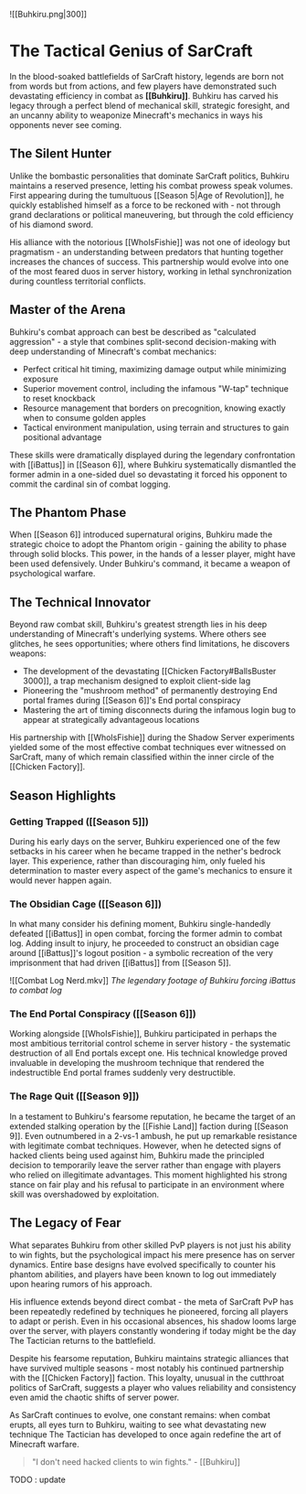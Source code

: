 ![[Buhkiru.png|300]]

# The Tactical Genius of SarCraft

In the blood-soaked battlefields of SarCraft history, legends are born not from words but from actions, and few players have demonstrated such devastating efficiency in combat as **[[Buhkiru]]**. Buhkiru has carved his legacy through a perfect blend of mechanical skill, strategic foresight, and an uncanny ability to weaponize Minecraft's mechanics in ways his opponents never see coming.

## The Silent Hunter

Unlike the bombastic personalities that dominate SarCraft politics, Buhkiru maintains a reserved presence, letting his combat prowess speak volumes. First appearing during the tumultuous [[Season 5|Age of Revolution]], he quickly established himself as a force to be reckoned with - not through grand declarations or political maneuvering, but through the cold efficiency of his diamond sword.

His alliance with the notorious [[WhoIsFishie]] was not one of ideology but pragmatism - an understanding between predators that hunting together increases the chances of success. This partnership would evolve into one of the most feared duos in server history, working in lethal synchronization during countless territorial conflicts.

## Master of the Arena

Buhkiru's combat approach can best be described as "calculated aggression" - a style that combines split-second decision-making with deep understanding of Minecraft's combat mechanics:

- Perfect critical hit timing, maximizing damage output while minimizing exposure
- Superior movement control, including the infamous "W-tap" technique to reset knockback
- Resource management that borders on precognition, knowing exactly when to consume golden apples
- Tactical environment manipulation, using terrain and structures to gain positional advantage

These skills were dramatically displayed during the legendary confrontation with [[iBattus]] in [[Season 6]], where Buhkiru systematically dismantled the former admin in a one-sided duel so devastating it forced his opponent to commit the cardinal sin of combat logging.

## The Phantom Phase

When [[Season 6]] introduced supernatural origins, Buhkiru made the strategic choice to adopt the Phantom origin - gaining the ability to phase through solid blocks. This power, in the hands of a lesser player, might have been used defensively. Under Buhkiru's command, it became a weapon of psychological warfare.

## The Technical Innovator

Beyond raw combat skill, Buhkiru's greatest strength lies in his deep understanding of Minecraft's underlying systems. Where others see glitches, he sees opportunities; where others find limitations, he discovers weapons:

- The development of the devastating [[Chicken Factory#BallsBuster 3000]], a trap mechanism designed to exploit client-side lag
- Pioneering the "mushroom method" of permanently destroying End portal frames during [[Season 6]]'s End portal conspiracy
- Mastering the art of timing disconnects during the infamous login bug to appear at strategically advantageous locations

His partnership with [[WhoIsFishie]] during the Shadow Server experiments yielded some of the most effective combat techniques ever witnessed on SarCraft, many of which remain classified within the inner circle of the [[Chicken Factory]].

## Season Highlights

### Getting Trapped ([[Season 5]])

During his early days on the server, Buhkiru experienced one of the few setbacks in his career when he became trapped in the nether's bedrock layer. This experience, rather than discouraging him, only fueled his determination to master every aspect of the game's mechanics to ensure it would never happen again.

### The Obsidian Cage ([[Season 6]])

In what many consider his defining moment, Buhkiru single-handedly defeated [[iBattus]] in open combat, forcing the former admin to combat log. Adding insult to injury, he proceeded to construct an obsidian cage around [[iBattus]]'s logout position - a symbolic recreation of the very imprisonment that had driven [[iBattus]] from [[Season 5]].

![[Combat Log Nerd.mkv]] _The legendary footage of Buhkiru forcing iBattus to combat log_

### The End Portal Conspiracy ([[Season 6]])

Working alongside [[WhoIsFishie]], Buhkiru participated in perhaps the most ambitious territorial control scheme in server history - the systematic destruction of all End portals except one. His technical knowledge proved invaluable in developing the mushroom technique that rendered the indestructible End portal frames suddenly very destructible.

### The Rage Quit ([[Season 9]])

In a testament to Buhkiru's fearsome reputation, he became the target of an extended stalking operation by the [[Fishie Land]] faction during [[Season 9]]. Even outnumbered in a 2-vs-1 ambush, he put up remarkable resistance with legitimate combat techniques. However, when he detected signs of hacked clients being used against him, Buhkiru made the principled decision to temporarily leave the server rather than engage with players who relied on illegitimate advantages. This moment highlighted his strong stance on fair play and his refusal to participate in an environment where skill was overshadowed by exploitation.

## The Legacy of Fear

What separates Buhkiru from other skilled PvP players is not just his ability to win fights, but the psychological impact his mere presence has on server dynamics. Entire base designs have evolved specifically to counter his phantom abilities, and players have been known to log out immediately upon hearing rumors of his approach.

His influence extends beyond direct combat - the meta of SarCraft PvP has been repeatedly redefined by techniques he pioneered, forcing all players to adapt or perish. Even in his occasional absences, his shadow looms large over the server, with players constantly wondering if today might be the day The Tactician returns to the battlefield.

Despite his fearsome reputation, Buhkiru maintains strategic alliances that have survived multiple seasons - most notably his continued partnership with the [[Chicken Factory]] faction. This loyalty, unusual in the cutthroat politics of SarCraft, suggests a player who values reliability and consistency even amid the chaotic shifts of server power.

As SarCraft continues to evolve, one constant remains: when combat erupts, all eyes turn to Buhkiru, waiting to see what devastating new technique The Tactician has developed to once again redefine the art of Minecraft warfare.

> "I don't need hacked clients to win fights." - [[Buhkiru]]



TODO : update